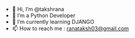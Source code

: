 - 👋 Hi, I’m @takshrana
- 👀 I’m a Python Developer
- 🌱 I’m currently learning DJANGO
- 📫 How to reach me : ranataksh03@gmail.com

<!---
takshrana/takshrana is a ✨ special ✨ repository because its `README.md` (this file) appears on your GitHub profile.
You can click the Preview link to take a look at your changes.
--->
